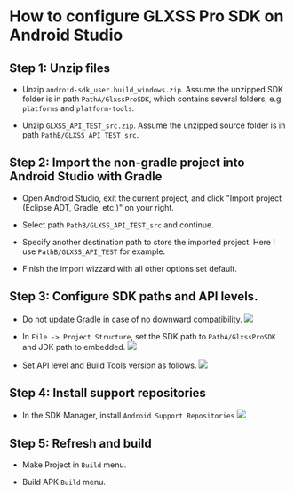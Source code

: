 # How to configure GLXSS Pro SDK on Android Studio 

## Step 1: Unzip files

- Unzip ```android-sdk_user.build_windows.zip```. Assume the unzipped SDK folder is in path ```PathA/GlxssProSDK```, which contains several folders, e.g. ```platforms``` and ```platform-tools```. 

- Unzip ```GLXSS_API_TEST_src.zip```. Assume the unzipped source folder is in path ```PathB/GLXSS_API_TEST_src```. 

## Step 2: Import the non-gradle project into Android Studio with Gradle

- Open Android Studio, exit the current project, and click "Import project (Eclipse ADT, Gradle, etc.)" on your right. 

- Select path ```PathB/GLXSS_API_TEST_src``` and continue. 

- Specify another destination path to store the imported project. Here I use ```PathB/GLXSS_API_TEST``` for example. 

- Finish the import wizzard with all other options set default.

## Step 3: Configure SDK paths and API levels. 

- Do not update Gradle in case of no downward compatibility. ![](https://i.loli.net/2017/09/30/59cf7695a5454.png)

- In ```File -> Project Structure```, set the SDK path to ```PathA/GlxssProSDK``` and JDK path to embedded. ![](https://i.loli.net/2017/09/30/59cf779a6e27f.png)

- Set API level and Build Tools version as follows. ![](https://i.loli.net/2017/09/30/59cf775a72222.png)

## Step 4: Install support repositories

- In the SDK Manager, install ```Android Support Repositories``` ![](https://i.loli.net/2017/09/30/59cf77f01f36d.png)

## Step 5: Refresh and build

- Make Project in ```Build``` menu. 

- Build APK ```Build``` menu. 
